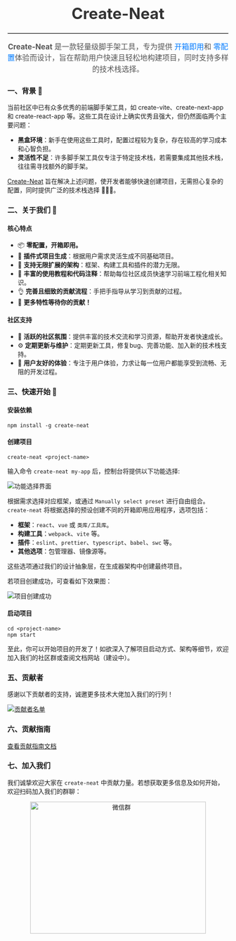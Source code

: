 
<h1 align="center" style="font-size: 2.5em; color: #333;">Create-Neat</h1>
<hr style="border: 1px solid #ccc;"/>

<p align="center" style="font-size: 1.2em; color: #555; max-width: 800px; line-height: 1.5;">
    <strong>Create-Neat</strong> 是一款轻量级脚手架工具，专为提供
    <span style="color: #007BFF;">开箱即用</span>和
    <span style="color: #007BFF;">零配置</span>体验而设计，旨在帮助用户快速且轻松地构建项目，同时支持多样的技术栈选择。
</p>


### 一、背景 📖

当前社区中已有众多优秀的前端脚手架工具，如 create-vite、create-next-app 和 create-react-app 等。这些工具在设计上确实优秀且强大，但仍然面临两个主要问题：
- **黑盒环境**：新手在使用这些工具时，配置过程较为复杂，存在较高的学习成本和心智负担。
- **灵活性不足**：许多脚手架工具仅专注于特定技术栈，若需要集成其他技术栈，往往需寻找额外的脚手架。

[Create-Neat](https://create-neat.github.io/docs/) 旨在解决上述问题，使开发者能够快速创建项目，无需担心复杂的配置，同时提供广泛的技术栈选择 🚀🚀🚀。

### 二、关于我们 🧰

#### 核心特点
- 📦 **零配置，开箱即用。**
- 🚀 **插件式项目生成**：根据用户需求灵活生成不同基础项目。
- 🧠 **支持无限扩展的架构**：框架、构建工具和插件的潜力无限。
- 💯 **丰富的使用教程和代码注释**：帮助每位社区成员快速学习前端工程化相关知识。
- 👌 **完善且细致的贡献流程**：手把手指导从学习到贡献的过程。
- 🔸 **更多特性等待你的贡献！**
#### 社区支持
- 🌈 **活跃的社区氛围**：提供丰富的技术交流和学习资源，帮助开发者快速成长。
- ⚙️ **定期更新与维护**：定期更新工具，修复bug、完善功能、加入新的技术栈支持。
- 🎉 **用户友好的体验**：专注于用户体验，力求让每一位用户都能享受到流畅、无阻的开发过程。

### 三、快速开始 🚩

#### 安装依赖
```shell
npm install -g create-neat
```

#### 创建项目
```shell
create-neat <project-name>
```

输入命令 `create-neat my-app` 后，控制台将提供以下功能选择:

![功能选择界面](https://imgur.la/images/2024/10/21/1.png)

根据需求选择对应框架，或通过 `Manually select preset` 进行自由组合。`create-neat` 将根据选择的预设创建不同的开箱即用应用程序，选项包括：

- **框架**：`react`、`vue` 或 `类库/工具库`。
- **构建工具**：`webpack`、`vite` 等。
- **插件**：`eslint`、`prettier`、`typescript`、`babel`、`swc` 等。
- **其他选项**：包管理器、镜像源等。

这些选项通过我们的设计抽象层，在生成器架构中创建最终项目。

若项目创建成功，可查看如下效果图：

![项目创建成功](https://p3-juejin.byteimg.com/tos-cn-i-k3u1fbpfcp/fe46e77448d54c14aebf4557db949883~tplv-k3u1fbpfcp-zoom-1.image)

#### 启动项目
```shell
cd <project-name>
npm start
```

至此，你可以开始项目的开发了！如欲深入了解项目启动方式、架构等细节，欢迎加入我们的社区群或查阅文档网站（建设中）。

### 五、贡献者

感谢以下贡献者的支持，诚邀更多技术大佬加入我们的行列！

<a href="https://github.com/xun082/create-neat/contributors">
    <img src="https://contributors.nn.ci/api?repo=xun082/create-neat" alt="贡献者名单">
</a>

### 六、贡献指南

[查看贡献指南文档](https://rwndk8l22n.feishu.cn/docx/IF5id8KlPo7pNAxff5Ic2W8bnzf)

### 七、加入我们

我们诚挚欢迎大家在 `create-neat` 中贡献力量。若想获取更多信息及如何开始，欢迎扫码加入我们的群聊：

<center>
<img src="https://p1-juejin.byteimg.com/tos-cn-i-k3u1fbpfcp/cca82f4647a54c18b7b67e8bd2dffbb6~tplv-k3u1fbpfcp-jj-mark:0:0:0:0:q75.image#?w=1079&h=811&s=263717&e=jpg&b=bca3b7" width="400" height="300" alt="微信群">
</center>
